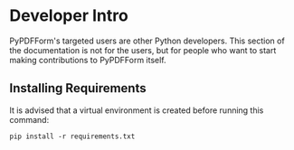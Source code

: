 # Developer Intro

PyPDFForm's targeted users are other Python developers. This section of the documentation is not for the users, 
but for people who want to start making contributions to PyPDFForm itself.

## Installing Requirements

It is advised that a virtual environment is created before running this command:

```shell
pip install -r requirements.txt
```
